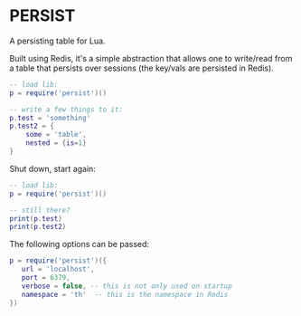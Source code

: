 PERSIST
=======

A persisting table for Lua.

Built using Redis, it's a simple abstraction that allows
one to write/read from a table that persists over sessions (the
key/vals are persisted in Redis).

```lua
-- load lib:
p = require('persist')()

-- write a few things to it:
p.test = 'something'
p.test2 = {
    some = 'table',
    nested = {is=1}
}
```

Shut down, start again:

```lua
-- load lib:
p = require('persist')()

-- still there?
print(p.test)
print(p.test2)
```

The following options can be passed:

```lua
p = require('persist')({
   url = 'localhost',
   port = 6379,
   verbose = false, -- this is not only used on startup
   namespace = 'th'  -- this is the namespace in Redis
})
```
